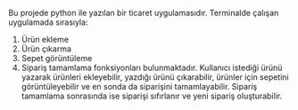 Bu projede python ile yazılan bir ticaret uygulamasıdır. Terminalde çalışan uygulamada sırasıyla:
1. Ürün ekleme
2. Ürün çıkarma
3. Sepet görüntüleme
4. Sipariş tamamlama
fonksiyonları bulunmaktadır. Kullanıcı istediği ürünü yazarak ürünleri ekleyebilir, yazdığı ürünü çıkarabilir, ürünler için sepetini görüntüleyebilir ve en sonda da siparişini tamamlayabilir. Sipariş tamamlama sonrasında ise siparişi sıfırlanır ve yeni sipariş oluşturabilir.
